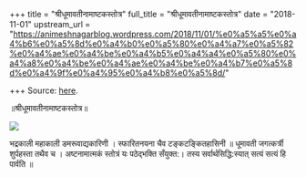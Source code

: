 +++
title = "श्रीधूमावतीनामाष्टकस्तोत्र"
full_title = "श्रीधूमावतीनामाष्टकस्तोत्र"
date = "2018-11-01"
upstream_url = "https://animeshnagarblog.wordpress.com/2018/11/01/%e0%a5%a5%e0%a4%b6%e0%a5%8d%e0%a4%b0%e0%a5%80%e0%a4%a7%e0%a5%82%e0%a4%ae%e0%a4%be%e0%a4%b5%e0%a4%a4%e0%a5%80%e0%a4%a8%e0%a4%be%e0%a4%ae%e0%a4%be%e0%a4%b7%e0%a5%8d%e0%a4%9f%e0%a4%95%e0%a4%b8%e0%a5%8d/"

+++
Source: [here](https://animeshnagarblog.wordpress.com/2018/11/01/%e0%a5%a5%e0%a4%b6%e0%a5%8d%e0%a4%b0%e0%a5%80%e0%a4%a7%e0%a5%82%e0%a4%ae%e0%a4%be%e0%a4%b5%e0%a4%a4%e0%a5%80%e0%a4%a8%e0%a4%be%e0%a4%ae%e0%a4%be%e0%a4%b7%e0%a5%8d%e0%a4%9f%e0%a4%95%e0%a4%b8%e0%a5%8d/).

॥श्रीधूमावतीनामाष्टकस्तोत्र॥

![](https://animeshnagarblog.files.wordpress.com/2018/11/wp-image-1908331159.jpg?w=700)

भद्रकाली महाकाली डमरूवाद्यकारिणी । स्फारितनयना चैव टङ्कटङ्कितहासिनी ॥
धूमावती जगत्कर्त्री शुर्पहस्ता तथैव च । अष्टनामात्मकं स्तोत्रं यः
पठेद्भक्ति सँयुक्त:। तस्य सर्वार्थसिद्धि:स्यात् सत्यं सत्यं हि पार्वति ॥


